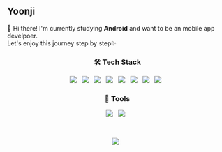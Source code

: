 ## Yoonji

👋 Hi there! I'm currently studying **Android** and want to be an mobile app develpoer.<br/>
Let's enjoy this journey step by step✨

<h3 align="center"><b>🛠 Tech Stack</b></h3>
<p align="center">
<img src="https://img.shields.io/badge/Android-5fdd40?style=flat-square&logo=Android&logoColor=white"/></a> &nbsp 
<img src="https://img.shields.io/badge/Python-eeee4d?style=flat-square&logo=Python&logoColor=white"/></a> &nbsp 
<img src="https://img.shields.io/badge/Java-e39402?style=flat-square&logo=Java&logoColor=white"/></a> &nbsp 
<img src="https://img.shields.io/badge/Kotlin-5daafd?style=flat-square&logo=Kotlin&logoColor=white"/></a> &nbsp 
<img src="https://img.shields.io/badge/Node.js-339933?style=flat-square&logo=Node.js&logoColor=white"/></a> &nbsp
<img src="https://img.shields.io/badge/MySQL-4479A1?style=flat-square&logo=MySQL&logoColor=white"/></a> &nbsp 
<img src="https://img.shields.io/badge/Amazon AWS-232F3E?style=flat-square&logo=Amazon%20AWS&logoColor=white"/></a> &nbsp
<img src="https://img.shields.io/badge/Python-eeee4d?style=flat-square&logo=Python&logoColor=white"/></a> &nbsp 
</p>

<h3 align="center"><b>🔧 Tools </b></h3>
<p align="center">
<img src="https://img.shields.io/badge/Notion-4C0B5F?style=flat-square&logo=Notion&logoColor=white"/></a> &nbsp 
<img src="https://img.shields.io/badge/Slack-61210B?style=flat-square&logo=Slack&logoColor=white"/></a> &nbsp 
</p> </br>
<p align="center">
  <img src="https://github-readme-stats.vercel.app/api?username=KSYoonji&show_icons=true&theme=radical"/></a> &nbsp 
</p>
